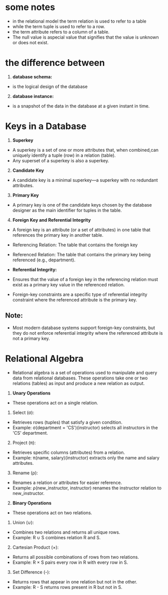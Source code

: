 # some notes 
- in the relational model the term relation is used to refer to a table
- while the term tuple is used to refer to a row. 
- the term attribute refers to a column of a table.
- The null value is aspecial value that signifies that the value is unknown or does not exist.

# the difference between 
1. **database schema:**
-  is the logical design of the database
2. **database instance:**
- is a snapshot of the data in the database at a given instant in time.
# Keys in a Database
1. **Superkey**
- A superkey is a set of one or more attributes that, when combined,can uniquely identify a tuple (row) in a relation (table).
- Any superset of a superkey is also a superkey.
2. **Candidate Key**
- A candidate key is a minimal superkey—a superkey with no redundant attributes.
3. **Primary Key**
- A primary key is one of the candidate keys chosen by the database designer as the main identifier for tuples in the table.
4. **Foreign Key and Referential Integrity**
- A foreign key is an attribute (or a set of attributes) in one table that references the primary key in another table.
- Referencing Relation: The table that contains the foreign key 
- Referenced Relation: The table that contains the primary key being referenced (e.g., department).
  
- **Referential Integrity:**

- Ensures that the value of a foreign key in the referencing relation must exist as a primary key value in the referenced relation.
- Foreign-key constraints are a specific type of referential integrity constraint where the referenced attribute is the primary key.
## Note:
- Most modern database systems support foreign-key constraints, but they do not enforce referential integrity where the referenced attribute is not a primary key.
  
# Relational Algebra
- Relational algebra is a set of operations used to manipulate and query data from relational databases. These operations take one or two relations (tables) as input and produce a new relation as output.

1. **Unary Operations**
- These operations act on a single relation.

1. Select (σ):
- Retrieves rows (tuples) that satisfy a given condition.
- Example: σ(department = 'CS')(instructor) selects all instructors in the 'CS' department.
2. Project (π):
- Retrieves specific columns (attributes) from a relation.
- Example: π(name, salary)(instructor) extracts only the name and salary attributes.
3. Rename (ρ):
- Renames a relation or attributes for easier reference.
- Example: ρ(new_instructor, instructor) renames the instructor relation to new_instructor.
2. **Binary Operations**
- These operations act on two relations.
1. Union (∪):
- Combines two relations and returns all unique rows.
- Example: R ∪ S combines relation R and S.
2. Cartesian Product (×):
- Returns all possible combinations of rows from two relations.
- Example: R × S pairs every row in R with every row in S.
3. Set Difference (-):
- Returns rows that appear in one relation but not in the other.
- Example: R - S returns rows present in R but not in S.
